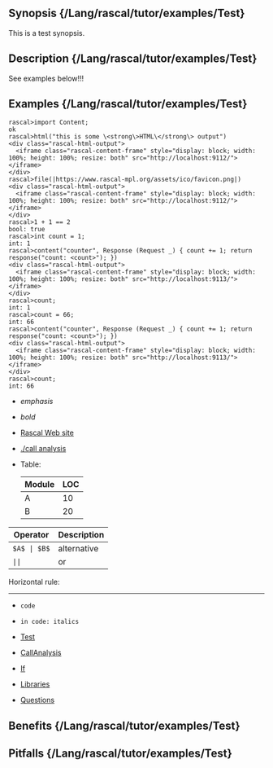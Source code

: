 ## Synopsis {/Lang/rascal/tutor/examples/Test}
This is a test synopsis.
 
## Description {/Lang/rascal/tutor/examples/Test}
See examples below!!!

## Examples  {/Lang/rascal/tutor/examples/Test}
 

```rascal-shell
rascal>import Content; 
ok
rascal>html("this is some \<strong\>HTML\</strong\> output")
<div class="rascal-html-output">
  <iframe class="rascal-content-frame" style="display: block; width: 100%; height: 100%; resize: both" src="http://localhost:9112/"></iframe>
</div>
rascal>file(|https://www.rascal-mpl.org/assets/ico/favicon.png|)
<div class="rascal-html-output">
  <iframe class="rascal-content-frame" style="display: block; width: 100%; height: 100%; resize: both" src="http://localhost:9112/"></iframe>
</div>
rascal>1 + 1 == 2
bool: true
rascal>int count = 1;
int: 1
rascal>content("counter", Response (Request _) { count += 1; return response("count: <count>"); })
<div class="rascal-html-output">
  <iframe class="rascal-content-frame" style="display: block; width: 100%; height: 100%; resize: both" src="http://localhost:9113/"></iframe>
</div>
rascal>count;
int: 1
rascal>count = 66;
int: 66
rascal>content("counter", Response (Request _) { count += 1; return response("count: <count>"); })
<div class="rascal-html-output">
  <iframe class="rascal-content-frame" style="display: block; width: 100%; height: 100%; resize: both" src="http://localhost:9113/"></iframe>
</div>
rascal>count;
int: 66
```

* _emphasis_
* *bold*
* [Rascal Web site](http:///rascal-mpl.org)
* [./call analysis](../../../../../../Library/lang/rascal/tutor/examples/Test/CallAnalysis) 
* Table:

  | Module | LOC |
  |--------|-----|
  | A      | 10 |
  | B      | 20 |
   
  
| Operator    | Description |
|------------|------------|
| `$A$ \| $B$` | alternative |
| `\|\|`       | or          |
   
Horizontal rule:

---

* `code`
* `in code: italics`

* [Test](../../../../../../Library/lang/rascal/tutor/examples/Test/index.md)
* [CallAnalysis](../../../../../../Library/lang/rascal/tutor/examples/Test/CallAnalysis/index.md)
* [If](../../../../../../Library/lang/rascal/tutor/examples/Test/If/index.md)
* [Libraries](../../../../../../Library/lang/rascal/tutor/examples/Test/Libraries/index.md)
* [Questions](../../../../../../Library/lang/rascal/tutor/examples/Test/Questions/index.md)

## Benefits {/Lang/rascal/tutor/examples/Test}

## Pitfalls {/Lang/rascal/tutor/examples/Test}

